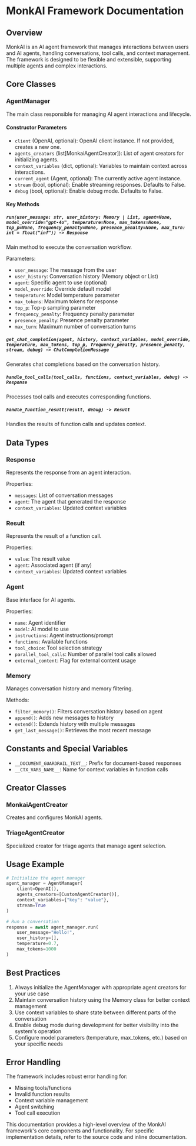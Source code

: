 # MonkAI Framework Documentation

## Overview
MonkAI is an AI agent framework that manages interactions between users and AI agents, handling conversations, tool calls, and context management. The framework is designed to be flexible and extensible, supporting multiple agents and complex interactions.

## Core Classes

### AgentManager
The main class responsible for managing AI agent interactions and lifecycle.

#### Constructor Parameters
- `client` (OpenAI, optional): OpenAI client instance. If not provided, creates a new one.
- `agents_creators` (list[MonkaiAgentCreator]): List of agent creators for initializing agents.
- `context_variables` (dict, optional): Variables to maintain context across interactions.
- `current_agent` (Agent, optional): The currently active agent instance.
- `stream` (bool, optional): Enable streaming responses. Defaults to False.
- `debug` (bool, optional): Enable debug mode. Defaults to False.

#### Key Methods

##### `run(user_message: str, user_history: Memory | List, agent=None, model_override="gpt-4o", temperature=None, max_tokens=None, top_p=None, frequency_penalty=None, presence_penalty=None, max_turn: int = float("inf")) -> Response`
Main method to execute the conversation workflow.

Parameters:
- `user_message`: The message from the user
- `user_history`: Conversation history (Memory object or List)
- `agent`: Specific agent to use (optional)
- `model_override`: Override default model
- `temperature`: Model temperature parameter
- `max_tokens`: Maximum tokens for response
- `top_p`: Top-p sampling parameter
- `frequency_penalty`: Frequency penalty parameter
- `presence_penalty`: Presence penalty parameter
- `max_turn`: Maximum number of conversation turns

##### `get_chat_completion(agent, history, context_variables, model_override, temperature, max_tokens, top_p, frequency_penalty, presence_penalty, stream, debug) -> ChatCompletionMessage`
Generates chat completions based on the conversation history.

##### `handle_tool_calls(tool_calls, functions, context_variables, debug) -> Response`
Processes tool calls and executes corresponding functions.

##### `handle_function_result(result, debug) -> Result`
Handles the results of function calls and updates context.

## Data Types

### Response
Represents the response from an agent interaction.

Properties:
- `messages`: List of conversation messages
- `agent`: The agent that generated the response
- `context_variables`: Updated context variables

### Result
Represents the result of a function call.

Properties:
- `value`: The result value
- `agent`: Associated agent (if any)
- `context_variables`: Updated context variables

### Agent
Base interface for AI agents.

Properties:
- `name`: Agent identifier
- `model`: AI model to use
- `instructions`: Agent instructions/prompt
- `functions`: Available functions
- `tool_choice`: Tool selection strategy
- `parallel_tool_calls`: Number of parallel tool calls allowed
- `external_content`: Flag for external content usage

### Memory
Manages conversation history and memory filtering.

Methods:
- `filter_memory()`: Filters conversation history based on agent
- `append()`: Adds new messages to history
- `extend()`: Extends history with multiple messages
- `get_last_message()`: Retrieves the most recent message

## Constants and Special Variables

- `__DOCUMENT_GUARDRAIL_TEXT__`: Prefix for document-based responses
- `__CTX_VARS_NAME__`: Name for context variables in function calls

## Creator Classes

### MonkaiAgentCreator
Creates and configures MonkAI agents.

### TriageAgentCreator
Specialized creator for triage agents that manage agent selection.

## Usage Example

```python
# Initialize the agent manager
agent_manager = AgentManager(
    client=OpenAI(),
    agents_creators=[CustomAgentCreator()],
    context_variables={"key": "value"},
    stream=True
)

# Run a conversation
response = await agent_manager.run(
    user_message="Hello!",
    user_history=[],
    temperature=0.7,
    max_tokens=1000
)
```

## Best Practices

1. Always initialize the AgentManager with appropriate agent creators for your use case
2. Maintain conversation history using the Memory class for better context management
3. Use context variables to share state between different parts of the conversation
4. Enable debug mode during development for better visibility into the system's operation
5. Configure model parameters (temperature, max_tokens, etc.) based on your specific needs

## Error Handling

The framework includes robust error handling for:
- Missing tools/functions
- Invalid function results
- Context variable management
- Agent switching
- Tool call execution

This documentation provides a high-level overview of the MonkAI framework's core components and functionality. For specific implementation details, refer to the source code and inline documentation. 